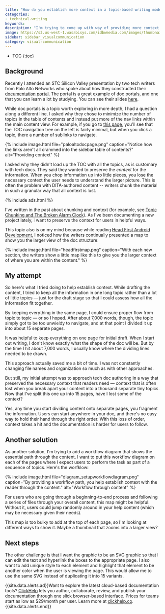 ```yaml
---
title: "How do you establish more context in a topic-based writing model?"
categories:
- technical-writing
keywords:
description: "I'm trying to come up with way of providing more context for users in documentation. Providing context is essential to helping users understand how all the various pieces fit together. Without context, the information becomes fragmented and seems unorganized, maybe even random. I've tried a couple of approaches to establishing context -- consolidating the information more while I draft it, and also putting maps with signposts throughout the content. I still have a ways to go to figure this out."
image: https://s3.us-west-1.wasabisys.com/idbwmedia.com/images/thumbnails/contextworkflowmapthumb.png
sidebar: sidebar_visualcommunication
category: visual-communication
---
```


* TOC
{:toc}

## Background

Recently I attended an STC Silicon Valley presentation by two tech writers from Palo Alto Networks who spoke about how they constructed their [documentation portal](https://docs.paloaltonetworks.com/). The portal is a great example of doc portals, and one that you can learn a lot by studying. You can see their slides [here](https://www.slideshare.net/stc-siliconvalley/building-a-documentation-portal).

While doc portals is a topic worth exploring in more depth, I had a question along a different line. I asked why they chose to minimize the number of topics in the table of contents and instead put more of the nav links within the main content view. For example, if you go to [this page](https://docs.paloaltonetworks.com/pan-os), you'll see that the TOC navigation tree on the left is fairly minimal, but when you click a topic, there a number of sublinks to navigate.

{% include image.html file="paloaltodocpage.png" caption="Notice how the links aren't all crammed into the sidebar table of contents?" alt="Providing context" %}

I asked why they didn't load up the TOC with all the topics, as is customary with tech docs. They said they wanted to preserve the *context* for the information. When you chop information up into little pieces, you lose the necessary context the user needs to understand the larger picture. This is often the problem with DITA-authored content -- writers chunk the material in such a granular way that all context is lost.

{% include ads.html %}

I've written in the past about chunking and context (for example, see [Topic Chunking and The Broken Alarm Clock](/2011/04/27/topic-chunking-and-the-broken-clock/)). As I've been documenting a new project lately, I want to preserve the context for users in helpful ways.

This topic also is on my mind because while reading [Head First Android Development](http://shop.oreilly.com/product/0636920029045.do), I noticed how the writers continually presented a map to show you the larger view of the doc structure:

{% include image.html file="headfirstmap.png" caption="With each new section, the writers show a little map like this to give you the larger context of where you are within the content." %}

## My attempt

So here's what I tried doing to help establish context. While drafting the content, I tried to keep all the information in one long topic rather than a lot of little topics &mdash; just for the draft stage so that I could assess how all the information fit together.

By keeping everything in the same page, I could ensure proper flow from topic to topic &mdash; or so I hoped. After about 7,000 words, though, the topic simply got to be too unwieldy to navigate, and at that point I divided it up into about 15 separate pages.

It was helpful to keep everything on one page for initial draft. When I start out writing, I don't know exactly what the shape of the doc will be. But by the time I hit about 7,000 words, I usually know where the dividing lines needed to be drawn.

This approach actually saved me a bit of time. I was not constantly changing file names and organization so much as with other approaches.

But still, my initial attempt was to approach tech doc authoring in a way that preserved the necessary context that readers need &mdash; context that is often lost when you break apart your content into a thousand separate tiny topics. Now that I've split this one up into 15 pages, have I lost some of the context?

Yes, any time you start dividing content onto separate pages, you fragment the information. Users can start anywhere in your doc, and there's no easy way to hold their hand through the right order. With this loss of order, context takes a hit and the documentation is harder for users to follow.

## Another solution

As another solution, I'm trying to add a workflow diagram that shows the essential path through the content. I want to put this workflow diagram on each of the pages where I expect users to perform the task as part of a sequence of topics. Here's the worfklow:

{% include image.html file="diagram_setupworkflowdiagram.png" caption="By providing a workflow path, you help establish context with the reader through the content." alt="Workflow through content" %}

For users who are going through a beginning-to-end process and following a series of files through your overall content, this map might be helpful. Without it, users could jump randomly around in your help content (which may be necessary given their needs).

This map is too bulky to add at the top of each page, so I'm looking at different ways to show it. Maybe a thumbnail that zooms into a larger view?

## Next steps

The other challenge is that I want the graphic to be an SVG graphic so that I can edit the text and hyperlink the boxes to the appropriate page. I also want to add unique style to each element and highlight that element to be another color when the user is viewing the page. This would allow me to use the same SVG instead of duplicating it into 15 variants.

{{site.data.alerts.ad}}Want to explore the latest cloud-based documentation tools? <a rel="nofollow" href="https://clickhelp.com/">ClickHelp</a> lets you author, collaborate, review, and publish your documentation through one slick browser-based interface. Prices for teams start as low as $29/month per user. Learn more at <a rel="nofollow" href="https://clickhelp.com/">clickhelp.co</a>.{{site.data.alerts.end}}
